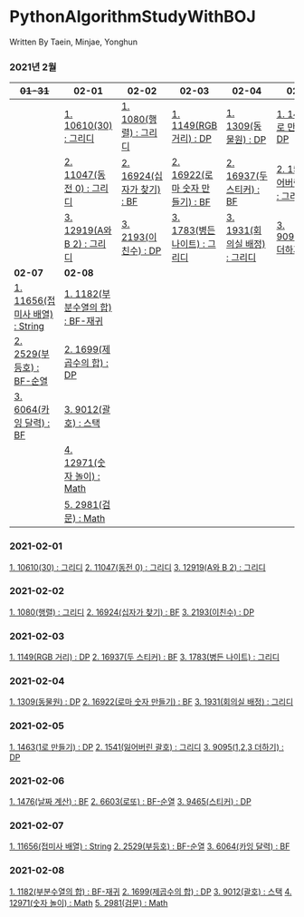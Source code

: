 # PythonAlgorithmStudyWithBOJ

 Written By Taein, Minjae, Yonghun

### 2021년 2월
~~01-31~~|**02-01**|**02-02**|**02-03**|**02-04**|**02-05**|**02-06**
|------|------|------|------|------|------|------
||[1. 10610(30) : 그리디](https://www.acmicpc.net/problem/10610)|[1. 1080(행렬) : 그리디](https://www.acmicpc.net/problem/1080)|[1. 1149(RGB 거리) : DP](https://www.acmicpc.net/problem/1149)|[1. 1309(동물원) : DP](https://www.acmicpc.net/problem/1309)|[1. 1463(1로 만들기) : DP](https://www.acmicpc.net/problem/1463)|[1. 1476(날짜 계산) : BF](https://www.acmicpc.net/problem/1476)
||[2. 11047(동전 0) : 그리디](https://www.acmicpc.net/problem/11047)|[2. 16924(십자가 찾기) : BF](https://www.acmicpc.net/problem/16924)|[2. 16922(로마 숫자 만들기) : BF](https://www.acmicpc.net/problem/16922)|[2. 16937(두 스티커) : BF](https://www.acmicpc.net/problem/16937)|[2. 1541(잃어버린 괄호) : 그리디](https://www.acmicpc.net/problem/1541)|[2. 6603(로또) : BF-순열](https://www.acmicpc.net/problem/6603)
||[3. 12919(A와 B 2) : 그리디](https://www.acmicpc.net/problem/12919)|[3. 2193(이친수) : DP](https://www.acmicpc.net/problem/2193)|[3. 1783(병든 나이트) : 그리디](https://www.acmicpc.net/problem/1783)|[3. 1931(회의실 배정) : 그리디](https://www.acmicpc.net/problem/1931)|[3. 9095(1,2,3 더하기) : DP](https://www.acmicpc.net/problem/9095)|[3. 9465(스티커) : DP](https://www.acmicpc.net/problem/9465)
**02-07**|**02-08**|
[1. 11656(접미사 배열) : String](https://www.acmicpc.net/problem/11656)|[1. 1182(부분수열의 합) : BF-재귀](https://www.acmicpc.net/problem/1182)
[2. 2529(부등호) : BF-순열](https://www.acmicpc.net/problem/2529)| [2. 1699(제곱수의 합) : DP](https://www.acmicpc.net/problem/1699)
[3. 6064(카잉 달력) : BF](https://www.acmicpc.net/problem/6064)|[3. 9012(괄호) : 스택](https://www.acmicpc.net/problem/9012)
||[4. 12971(숫자 놀이) : Math](https://www.acmicpc.net/problem/12971)
||[5. 2981(검문) : Math](https://www.acmicpc.net/problem/2981)

### 2021-02-01
 [1. 10610(30) : 그리디](https://www.acmicpc.net/problem/10610) 
 [2. 11047(동전 0) : 그리디](https://www.acmicpc.net/problem/11047) 
 [3. 12919(A와 B 2) : 그리디](https://www.acmicpc.net/problem/12919)

### 2021-02-02
 [1. 1080(행렬) : 그리디](https://www.acmicpc.net/problem/1080)
 [2. 16924(십자가 찾기) : BF](https://www.acmicpc.net/problem/16924)
 [3. 2193(이친수) : DP](https://www.acmicpc.net/problem/2193)
 
### 2021-02-03
 [1. 1149(RGB 거리) : DP](https://www.acmicpc.net/problem/1149)
 [2. 16937(두 스티커) : BF](https://www.acmicpc.net/problem/16937)
 [3. 1783(병든 나이트) : 그리디](https://www.acmicpc.net/problem/1783)

### 2021-02-04
 [1. 1309(동물원) : DP](https://www.acmicpc.net/problem/1309)
 [2. 16922(로마 숫자 만들기) : BF](https://www.acmicpc.net/problem/16922)
 [3. 1931(회의실 배정) : 그리디](https://www.acmicpc.net/problem/1931)
 
### 2021-02-05
 [1. 1463(1로 만들기) : DP](https://www.acmicpc.net/problem/1463)
 [2. 1541(잃어버린 괄호) : 그리디](https://www.acmicpc.net/problem/1541)
 [3. 9095(1,2,3 더하기) : DP](https://www.acmicpc.net/problem/9095)

### 2021-02-06
 [1. 1476(날짜 계산) : BF](https://www.acmicpc.net/problem/1476)
 [2. 6603(로또) : BF-순열](https://www.acmicpc.net/problem/6603)
 [3. 9465(스티커) : DP](https://www.acmicpc.net/problem/9465)

### 2021-02-07
 [1. 11656(접미사 배열) : String](https://www.acmicpc.net/problem/11656)
 [2. 2529(부등호) : BF-순열](https://www.acmicpc.net/problem/2529)
 [3. 6064(카잉 달력) : BF](https://www.acmicpc.net/problem/6064)

### 2021-02-08
 [1. 1182(부분수열의 합) : BF-재귀](https://www.acmicpc.net/problem/1182)
 [2. 1699(제곱수의 합) : DP](https://www.acmicpc.net/problem/1699)
 [3. 9012(괄호) : 스택](https://www.acmicpc.net/problem/9012)
 [4. 12971(숫자 놀이) : Math](https://www.acmicpc.net/problem/12971)
 [5. 2981(검문) : Math](https://www.acmicpc.net/problem/2981)
